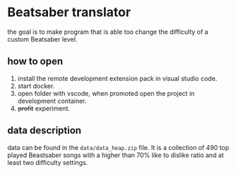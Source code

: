 # Beatsaber translator
the goal is to make program that is able too change the difficulty of a custom Beatsaber level.

## how to open
1. install the remote development extension pack in visual studio code.
2. start docker.
3. open folder with vscode, when promoted open the project in development container.
4. ~~profit~~ experiment.

## data description
data can be found in the ```data/data_heap.zip``` file. It is a collection of 490 top played Beastsaber songs with a higher than 70% like to dislike ratio and at least two difficulty settings. 
